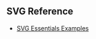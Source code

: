## SVG Reference

* [SVG Essentials Examples](https://github.com/oreillymedia/svg-essentials-examples)
